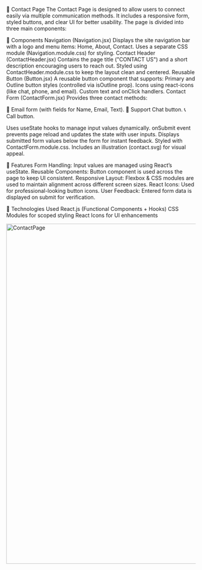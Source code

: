 📩 Contact Page
The Contact Page is designed to allow users to connect easily via multiple communication methods. It includes a responsive form, styled buttons, and clear UI for better usability. The page is divided into three main components:

🔹 Components
Navigation (Navigation.jsx)
Displays the site navigation bar with a logo and menu items: Home, About, Contact.
Uses a separate CSS module (Navigation.module.css) for styling.
Contact Header (ContactHeader.jsx)
Contains the page title ("CONTACT US") and a short description encouraging users to reach out.
Styled using ContactHeader.module.css to keep the layout clean and centered.
Reusable Button (Button.jsx)
A reusable button component that supports:
Primary and Outline button styles (controlled via isOutline prop).
Icons using react-icons (like chat, phone, and email).
Custom text and onClick handlers.
Contact Form (ContactForm.jsx)
Provides three contact methods:

📩 Email form (with fields for Name, Email, Text).
💬 Support Chat button.
📞 Call button.

Uses useState hooks to manage input values dynamically.
onSubmit event prevents page reload and updates the state with user inputs.
Displays submitted form values below the form for instant feedback.
Styled with ContactForm.module.css.
Includes an illustration (contact.svg) for visual appeal.

🔹 Features
Form Handling: Input values are managed using React’s useState.
Reusable Components: Button component is used across the page to keep UI consistent.
Responsive Layout: Flexbox & CSS modules are used to maintain alignment across different screen sizes.
React Icons: Used for professional-looking button icons.
User Feedback: Entered form data is displayed on submit for verification.

🔹 Technologies Used
React.js (Functional Components + Hooks)
CSS Modules for scoped styling
React Icons for UI enhancements


<img width="1901" height="903" alt="ContactPage" src="https://github.com/user-attachments/assets/e5885f98-4e11-4ad7-9a88-dd5d5ae3d028" />
